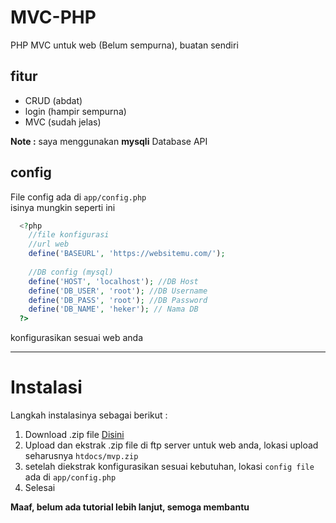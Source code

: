 # MVC-PHP
PHP MVC untuk web (Belum sempurna), buatan sendiri
## fitur
- CRUD (abdat)
- login (hampir sempurna)
- MVC (sudah jelas)

**Note :** saya menggunakan **mysqli** Database API

## config
File config ada di `app/config.php`<br>
isinya mungkin seperti ini

```php
  <?php 
    //file konfigurasi
    //url web 
    define('BASEURL', 'https://websitemu.com/');
    
    //DB config (mysql)
    define('HOST', 'localhost'); //DB Host
    define('DB_USER', 'root'); //DB Username
    define('DB_PASS', 'root'); //DB Password
    define('DB_NAME', 'heker'); // Nama DB
  ?>
```

konfigurasikan sesuai web anda

---

# Instalasi
Langkah instalasinya sebagai berikut :
1. Download .zip file <a href="https://raw.githubusercontent.com/Riizlaah/mvc-php/main/mvp.zip">Disini</a> 
2. Upload dan ekstrak .zip file di ftp server untuk web anda, lokasi upload seharusnya `htdocs/mvp.zip` 
3. setelah diekstrak konfigurasikan sesuai kebutuhan, lokasi `config file` ada di `app/config.php` 
4. Selesai

**Maaf, belum ada tutorial lebih lanjut, semoga membantu**